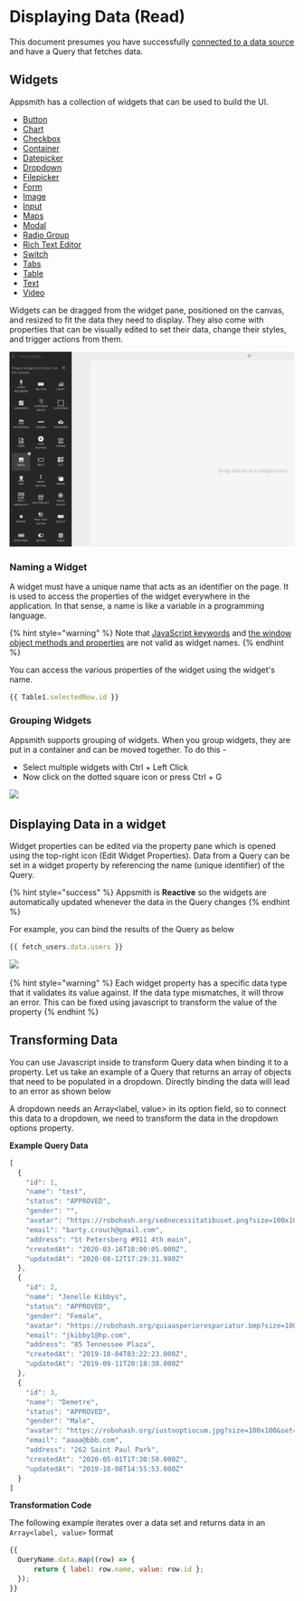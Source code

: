 # Displaying Data (Read)

This document presumes you have successfully [connected to a data source](../connecting-to-data-sources/) and have a Query that fetches data.

## Widgets

Appsmith has a collection of widgets that can be used to build the UI.

* [Button](../../widget-reference/button/)
* [Chart](../../widget-reference/chart.md)
* [Checkbox](../../widget-reference/checkbox.md)
* [Container](../../widget-reference/container.md)
* [Datepicker](../../widget-reference/datepicker.md)
* [Dropdown](broken-reference)
* [Filepicker](../../widget-reference/filepicker.md)
* [Form](../../widget-reference/form.md)
* [Image](../../widget-reference/image.md)
* [Input](../../widget-reference/input.md)
* [Maps](../../widget-reference/maps.md)
* [Modal](https://github.com/appsmithorg/appsmith-docs/tree/d58d956f9746b569623ebbb578fccef4852763f0/widget-reference/modal.md)
* [Radio Group](../../widget-reference/radio-group.md)
* [Rich Text Editor](../../widget-reference/rich-text-editor.md)
* [Switch](../../widget-reference/switch.md)
* [Tabs](../../widget-reference/tabs.md)
* [Table](../../widget-reference/table.md)
* [Text](../../widget-reference/text.md)
* [Video](../../widget-reference/video.md)

Widgets can be dragged from the widget pane, positioned on the canvas, and resized to fit the data they need to display. They also come with properties that can be visually edited to set their data, change their styles, and trigger actions from them.

![](../../.gitbook/assets/drop-widget.gif)

### Naming a Widget

A widget must have a unique name that acts as an identifier on the page. It is used to access the properties of the widget everywhere in the application. In that sense, a name is like a variable in a programming language.

{% hint style="warning" %}
Note that [JavaScript keywords](https://www.w3schools.com/js/js\_reserved.asp) and [the window object methods and properties](https://www.w3schools.com/jsref/obj\_window.asp) are not valid as widget names.
{% endhint %}

You can access the various properties of the widget using the widget's name.

```javascript
{{ Table1.selectedRow.id }}
```

### Grouping Widgets

Appsmith supports grouping of widgets. When you group widgets, they are put in a container and can be moved together. To do this -

* Select multiple widgets with Ctrl + Left Click
* Now click on the dotted square icon or press Ctrl + G

![](../../.gitbook/assets/group-widgets-2.gif)

## Displaying Data in a widget

Widget properties can be edited via the property pane which is opened using the top-right icon (Edit Widget Properties). Data from a Query can be set in a widget property by referencing the name (unique identifier) of the Query.

{% hint style="success" %}
Appsmith is **Reactive** so the widgets are automatically updated whenever the data in the Query changes
{% endhint %}

For example, you can bind the results of the Query as below

```javascript
{{ fetch_users.data.users }}
```

![](<../../.gitbook/assets/bind-table (2) (4) (8) (1).gif>)

{% hint style="warning" %}
Each widget property has a specific data type that it validates its value against. If the data type mismatches, it will throw an error. This can be fixed using javascript to transform the value of the property
{% endhint %}

## Transforming Data

You can use Javascript inside to transform Query data when binding it to a property. Let us take an example of a Query that returns an array of objects that need to be populated in a dropdown. Directly binding the data will lead to an error as shown below

A dropdown needs an Array\<label, value> in its option field, so to connect this data to a dropdown, we need to transform the data in the dropdown options property.

**Example Query Data**

```javascript
[
  {
    "id": 1,
    "name": "test",
    "status": "APPROVED",
    "gender": "",
    "avatar": "https://robohash.org/sednecessitatibuset.png?size=100x100&set=set1",
    "email": "barty.crouch@gmail.com",
    "address": "St Petersberg #911 4th main",
    "createdAt": "2020-03-16T18:00:05.000Z",
    "updatedAt": "2020-08-12T17:29:31.980Z"
  },
  {
    "id": 2,
    "name": "Jenelle Kibbys",
    "status": "APPROVED",
    "gender": "Female",
    "avatar": "https://robohash.org/quiaasperiorespariatur.bmp?size=100x100&set=set1",
    "email": "jkibby1@hp.com",
    "address": "85 Tennessee Plaza",
    "createdAt": "2019-10-04T03:22:23.000Z",
    "updatedAt": "2019-09-11T20:18:38.000Z"
  },
  {
    "id": 3,
    "name": "Demetre",
    "status": "APPROVED",
    "gender": "Male",
    "avatar": "https://robohash.org/iustooptiocum.jpg?size=100x100&set=set1",
    "email": "aaaa@bbb.com",
    "address": "262 Saint Paul Park",
    "createdAt": "2020-05-01T17:30:50.000Z",
    "updatedAt": "2019-10-08T14:55:53.000Z"
  }
]
```

**Transformation Code**

The following example iterates over a data set and returns data in an `Array<label, value>` format

```javascript
{{
  QueryName.data.map((row) => {
      return { label: row.name, value: row.id };
  });
}}
```
